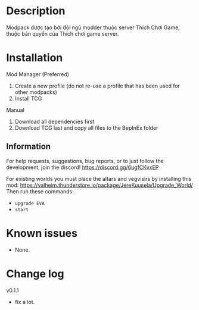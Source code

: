 # Description
Modpack được tạo bởi đội ngũ modder thuộc server Thích Chơi Game, thuộc bản quyền của Thích chơi game server.

# Installation
Mod Manager (Preferred)
 1. Create a new profile (do not re-use a profile that has been used for other modpacks)
 2. Install TCG

Manual
 1. Download all dependencies first
 2. Download TCG last and copy all files to the BepInEx folder
 ## Information
For help requests, suggestions, bug reports, or to just follow the development, join the discord! https://discord.gg/6ugfCKvxEP

For existing worlds you must place the altars and vegvisirs by installing this mod: https://valheim.thunderstore.io/package/JereKuusela/Upgrade_World/
Then run these commands:

- `upgrade EVA`
- `start`
# Known issues
 - None.



# Change log
v0.1.1
 - fix a lot.